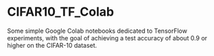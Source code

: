# CIFAR10_TF_Colab
Some simple Google Colab notebooks dedicated to TensorFlow experiments, with the goal of achieving a test accuracy of about 0.9 or higher on the CIFAR-10 dataset.
